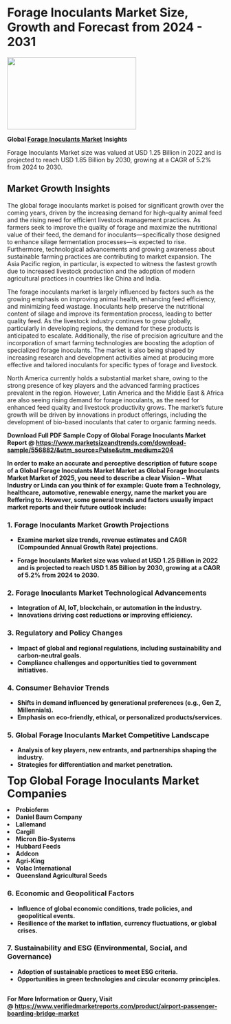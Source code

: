 <H1>Forage Inoculants Market Size, Growth and Forecast from 2024 - 2031</H1><img class="aligncenter size-medium wp-image-584254" src="https://thirdeyenews.in/wp-content/uploads/2024/09/Global-Market-Research-300x168.jpeg" alt="" width="300" height="168" /><p><strong>Global&nbsp;<a href="https://www.marketsizeandtrends.com/download-sample/556882/&amp;utm_source=Pulse&amp;utm_medium=204">Forage Inoculants Market</a> Insights</strong></p><p>Forage Inoculants Market size was valued at USD 1.25 Billion in 2022 and is projected to reach USD 1.85 Billion by 2030, growing at a CAGR of 5.2% from 2024 to 2030.</p><p><h2>Market Growth Insights</h2> <p>The global forage inoculants market is poised for significant growth over the coming years, driven by the increasing demand for high-quality animal feed and the rising need for efficient livestock management practices. As farmers seek to improve the quality of forage and maximize the nutritional value of their feed, the demand for inoculants—specifically those designed to enhance silage fermentation processes—is expected to rise. Furthermore, technological advancements and growing awareness about sustainable farming practices are contributing to market expansion. The Asia Pacific region, in particular, is expected to witness the fastest growth due to increased livestock production and the adoption of modern agricultural practices in countries like China and India.</p> <p><strong></strong></p> <p>The forage inoculants market is largely influenced by factors such as the growing emphasis on improving animal health, enhancing feed efficiency, and minimizing feed wastage. Inoculants help preserve the nutritional content of silage and improve its fermentation process, leading to better quality feed. As the livestock industry continues to grow globally, particularly in developing regions, the demand for these products is anticipated to escalate. Additionally, the rise of precision agriculture and the incorporation of smart farming technologies are boosting the adoption of specialized forage inoculants. The market is also being shaped by increasing research and development activities aimed at producing more effective and tailored inoculants for specific types of forage and livestock. <p>North America currently holds a substantial market share, owing to the strong presence of key players and the advanced farming practices prevalent in the region. However, Latin America and the Middle East & Africa are also seeing rising demand for forage inoculants, as the need for enhanced feed quality and livestock productivity grows. The market’s future growth will be driven by innovations in product offerings, including the development of bio-based inoculants that cater to organic farming needs.</p> <p><strong></p><p><span class=""><strong>Download Full PDF Sample Copy of Global Forage Inoculants Market Report</strong> @ <a href="https://www.marketsizeandtrends.com/download-sample/556882/&amp;utm_source=Pulse&amp;utm_medium=204" target="_blank">https://www.marketsizeandtrends.com/download-sample/556882/&amp;utm_source=Pulse&amp;utm_medium=204</a></span></p><p>In order to make an accurate and perceptive description of future scope of a Global&nbsp;Forage Inoculants Market Market as Global&nbsp;Forage Inoculants Market Market of 2025, you need to describe a clear Vision &ndash; What Industry or Linda can you think of for example: Quote from a Technology, healthcare, automotive, renewable energy, name the market you are Reffering to. However, some general trends and factors usually impact market reports and their future outlook include:</p><h3>1.&nbsp;<strong>Forage Inoculants Market Growth Projections</strong></h3><ul><li>Examine market size trends, revenue estimates and CAGR (Compounded Annual Growth Rate) projections.</li><li><p>Forage Inoculants Market size was valued at USD 1.25 Billion in 2022 and is projected to reach USD 1.85 Billion by 2030, growing at a CAGR of 5.2% from 2024 to 2030.</p></li></ul><h3>2.&nbsp;<strong>Forage Inoculants Market Technological Advancements</strong></h3><ul><li>Integration of AI, IoT, blockchain, or automation in the industry.</li><li>Innovations driving cost reductions or improving efficiency.</li></ul><h3>3.&nbsp;<strong>Regulatory and Policy Changes</strong></h3><ul><li>Impact of global and regional regulations, including sustainability and carbon-neutral goals.</li><li>Compliance challenges and opportunities tied to government initiatives.</li></ul><h3>4.&nbsp;<strong>Consumer Behavior Trends</strong></h3><ul><li>Shifts in demand influenced by generational preferences (e.g., Gen Z, Millennials).</li><li>Emphasis on eco-friendly, ethical, or personalized products/services.</li></ul><h3>5.&nbsp;<strong>Global Forage Inoculants Market Competitive Landscape</strong></h3><ul><li>Analysis of key players, new entrants, and partnerships shaping the industry.</li><li>Strategies for differentiation and market penetration.</li></ul><p data-pm-slice="1 1 []"><span style="color: inherit; font-family: inherit; font-size: 25px;">Top Global Forage Inoculants Market Companies</span></p><div class="" data-test-id=""><p><li>Probioferm</li><li> Daniel Baum Company</li><li> Lallemand</li><li> Cargill</li><li> Micron Bio-Systems</li><li> Hubbard Feeds</li><li> Addcon</li><li> Agri-King</li><li> Volac International</li><li> Queensland Agricultural Seeds</li></p></div><h3>6.&nbsp;<strong>Economic and Geopolitical Factors</strong></h3><ul><li>Influence of global economic conditions, trade policies, and geopolitical events.</li><li>Resilience of the market to inflation, currency fluctuations, or global crises.</li></ul><h3>7.&nbsp;<strong>Sustainability and ESG (Environmental, Social, and Governance)</strong></h3><ul><li>Adoption of sustainable practices to meet ESG criteria.</li><li>Opportunities in green technologies and circular economy principles.</li></ul><h2><strong style="font-size: 14px;">For More Information or Query, Visit @&nbsp;</strong><a style="background-color: #ffffff; font-size: 14px;" href="https://www.marketsizeandtrends.com/report/forage-inoculants-market/" target="_blank">https://www.verifiedmarketreports.com/product/airport-passenger-boarding-bridge-market</a></h2>
